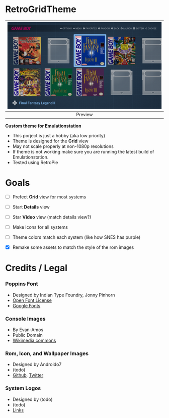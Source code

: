 # RetroGridTheme

| ![preview](Preview.png) |
|:--:|
|  Preview |

**Custom theme for Emulationstation**

- This porject is just a hobby (aka low priority) 
- Theme is designed for the **Grid** view
- May not scale properly at non-1080p resolutions
- If theme is not working make sure you are running the latest build of Emulationstation. 
- Tested using RetroPie

# Goals

- [ ] Prefect **Grid** view for most systems
- [ ] Start **Details** view 
- [ ] Star **Video** view (match details view?)
- [ ] Make icons for all systems
- [ ] Theme colors match each system (like how SNES has purple)
- [x] Remake some assets to match the style of the rom images


# Credits / Legal

### Poppins Font 
-  Designed by Indian Type Foundry, Jonny Pinhorn
-  [Open Font License](assets/Font%20License.txt)
-  [Google Fonts](https://fonts.google.com/specimen/Poppins) 

### Console Images
-  By Evan-Amos
-  Public Domain
-  [Wikimedia commons](https://commons.wikimedia.org/wiki/User:Evan-Amos)

### Rom, Icon, and Wallpaper Images
-  Designed by Androido7
-  (todo)
-  [Github](https://www.github.com/androido7), [Twitter](https://www.twitter.com/androido7)

### System Logos
-  Designed by (todo)
-  (todo)
-  [Links]()

